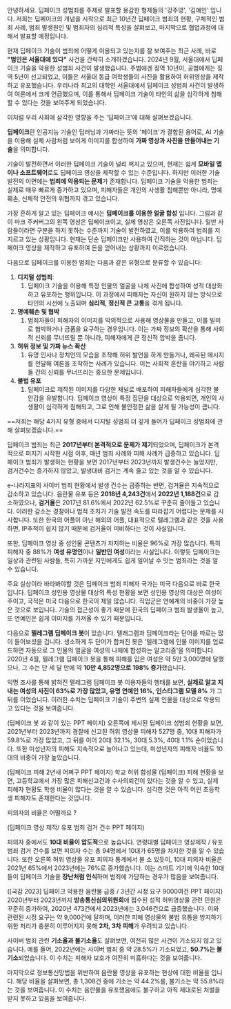 안녕하세요. 딥페이크 성범죄를 주제로 발표할 용감한 형제들의 '강주영', '김예인' 입니다. 
저희는 딥페이크의 개념을 시작으로 최근 10년간 딥페이크 범죄의 현황, 구체적인 범죄 사례, 범죄 발생원인 및 범죄자의 심리적 특성을 살펴보고, 마지막으로 협업과정에 대해서 발표할 예정입니다.

현재 딥페이크 기술이 범죄에 어떻게 이용되고 있는지를 잘 보여주는 최근 사례, 바로 **"범인은 서울대에 있다"** 사건을 간략히 소개하겠습니다.
2024년 9월, 서울대에서 딥페이크 기술을 악용한 성범죄 사건이 발생했습니다. 주범에겐 징역 10년이, 공범에게는 징역 5년이 선고되었고, 이들은 서울대 동급 여학생들의 사진을 활용하여 허위영상을 제작하고 유포했습니다. 우리나라 최고의 대학인 서울대에서 딥페이크 성범죄 사건이 발생하여 여론에서 크게 언급했으며, 이를 통해서 딥페이크 기술이 타인의 삶을 심각하게 침해할 수 있다는 것을 보여주게 되었습니다. 

이처럼 우리 사회에 삼각한 영향을 주는 '딥페이크'에 대해 살펴보겠습니다.

**딥페이크**란 인공지능 기술인 딥러닝과 가짜라는 뜻의 '페이크'가 결합된 용어로, AI 기술을 이용해 실제 사람처럼 보이게 이미지를 합성하여 **가짜 영상과 사진을 만들어내는 기술**을 의미합니다.

기술이 발전하면서 이러한 딥페이크 기술이 널리 퍼지고 있으며, 현재는 쉽게 **모바일 앱이나 소프트웨어**로도 딥페이크 영상을 제작할 수 있는 수준입니다. 하지만 이러한 기술 발전의 이면에는 **범죄에 악용되는 문제**가 존재합니다. 딥페이크 기술을 악용한 범죄는 실제로 매우 빠르게 증가하고 있으며, 피해자들은 개인의 사생활 침해뿐만 아니라, 명예훼손, 신체적 안전의 위협까지 겪고 있습니다.

가장 흔하게 알고 있는 딥페이크 예시는 **딥페이크를 이용한 얼굴 합성** 입니다.
그림과 같이 마크 주커버그의 왼쪽 영상은 딥페이크이고, 실제 영상은 오른쪽 사진입니다. 일반 사람들이라면 구분을 하지 못하는 수준까지 기술이 발전하였고, 이를 악용하여 범죄를 저지르고 있는 상황입니다.
현재는 단순 딥페이크만 사용하여 간직하는 것이 아닙니다.  딥페이크 영상을 제작하고 유포하여 돈을 얻어내는 상황까지 이르렀습니다.

다음으로 딥페이크를 이용한 범죄는 다음과 같은 유형으로 분류할 수 있습니다:
1. **디지털 성범죄**: 
	1. 딥페이크 기술을 이용해 특정 인물의 얼굴을 나체 사진에 합성하여 성적 대상화하고 유포하는 행위입니다. 이 과정에서 피해자는 자신이 원하지 않는 방식으로 타인의 시선에 노출되며 **심리적, 정신적 큰 고통**을 겪게 됩니다.
2. **명예훼손 및 협박**
	1. 범죄자들이 피해자의 이미지를 악의적으로 사용해 영상물을 만들고, 이를 빌미로 협박하거나 금품을 요구하는 경우입니다. 이는 가짜 정보의 확산을 통해 사회적 신뢰를 무너뜨릴 뿐 아니라, 피해자에게 큰 정신적 압박을 줍니다.
3. **허위 정보 및 가짜 뉴스 확산**
	1. 유명 인사나 정치인의 모습을 조작해 허위 발언을 하게 만들거나, 왜곡된 메시지를 전달해 여론을 조작하는 사례가 있습니다. 이는 사회적 혼란을 야기하고 사람들 간의 신뢰를 무너뜨리는 중요한 문제입니다.
4. **불법 유포**
	1. 딥페이크로 제작된 이미지를 다양한 채널로 배포하여 피해자들에게 심각한 불안감을 유발합니다. 딥페이크 영상이 특정 집단을 대상으로 악용되면, 개인의 사생활이 심각하게 침해되고, 그로 인해 불안정한 삶을 살게 될 가능성이 큽니다.


==저희는 해당 4가지 유형 중에서 디지털 성범죄 더 깊게 들어가 딥페이크 성범죄에 관해 살펴보겠습니다.==

딥페이크 범죄는 최근 **2017년부터 본격적으로 문제가 제기**되었으며, 딥페이크가 본격적으로 퍼지기 시작한 시점 이후, 매년 범죄 사례와 피해 사례가 급증하고 있습니다.
딥페이크 범죄가 발생하는 현황을 보면 2017년부터 2023년까지 발생건수는 늘었지만, 검거건수는 증가하지 않았고, 발생대비 검거는 계속 줄고 있는 것을 알 수 있습니다.

e-나라지표의 사이버 범죄 현황에서 발생 건수는 급증하는 반면, 검거율은 지속적으로 감소하고 있습니다. 음란물 유포 등은 **2018년 4,243건**에서 **2022년 1,188건**으로 감소하였으나, **검거율**은 2017년 81.6%에서 2022년 62.5%로 꾸준히 줄어들고 있습니다. 이러한 감소는 경찰이나 법적 조치가 기술 발전 속도를 따라잡기 어렵다는 문제를 시사합니다. 또한 한국의 어플이 아닌 해외의 어플, 대표적으로 텔레그램과 같은 것을 사용하면, IP추적이 쉽지 않기 때문에 검거율이 미비하다는 것이 사실입니다.

또한, 딥페이크 영상 중 성인물 콘텐츠가 차지하는 비율은 96%로 가장 많습니다. 특히 피해자 중 88%가 **여성 유명인**이나 **일반인 여성**이라는 사실입니다. 이렇듯 딥페이크는 일상과 관련된 사람들, 특히 가까운 지인에게도 쉽게 일어날 수 잇는 범죄라는 것을 알 수 있습니다. 

주요 실상이라 바라봐야할 것은 딥페이크 범죄 피해자 국가는 미국 다음으로 바로 한국입니다.
딥페이크 성인용 영상물 대상의 특성 현황을 보면 성인용 영상의 대상은 여성이 주이고, 국적은 미국 다음으로 한국이 제일 많습니다. 직업군은 연예계의 비중이 가장 높은 것으로 보입니다. 기술의 접근성이 좋기 때문에 한국의 딥페이크 범죄 발생율이 높고, 또 연예인은 쉽게 이미지를 가져올 수 있기 때문입니다.

다음으로 **텔레그램 딥페이크 봇**이 있습니다. 텔래그램과 딥페이크라는 단어를 따로는 많이 들어보셨을 겁니다. 생소하게 두 단어가 합쳐진 봇은 '텔레그램에 인물 이미지를 업로드하면 자동으로 그 인물의 얼굴을 여성의 나체에 합성하는 알고리즘'을 의미합니다.
2020년 4월, 텔레그램 딥페이크 봇을 통해 피해를 입은 여성은 약 5만 3,000명에 달했으나, 그 수는 단 세 달 만에 약 **10만 4,852명으로 198% 증가**했습니다.

익명 조사를 통해 밝혀진 텔레그램 딥페이크 봇 이용자들의 행태를 보면, **실제로 알고 지내는 여성의 사진이 63%로 가장 많았고, 유명 연예인 16%**, **인스타그램 모델 8%** 가 그 뒤를 이었습니다. 이러한 수치는 딥페이크 기술이 주변의 실제 인물을 대상으로 악용되고 있다는 것을 보여줍니다.

(딥페이크 봇 과 같이 있는 PPT 페이지)
오른쪽에 제시된 딥페이크 성범죄 현황을 보면, 2021년부터 2023년까지 경찰에 신고된 허위 영상물 피해자 527명 중, 10대 피해자가 59.8%로 가장 많았고, 그 뒤를 이어 20대 32.1%, 30대 5.3%, 40대 1.1% 순이었습니다. 또한 미성년자의 피해도 지속적으로 늘어나고 있는데, 미성년자의 피해자 비율도 10대의 비중이 가장 높았습니다.

(딥페이크 피해 2년새 어쩌구 PPT 페이지)
학교 허위 합성물 (딥페이크) 피해 현황을 보면, 고등학교에서 가장 많은 피해신고건과 수사의뢰건이 있다는 것을 알 수 있고, 실제 피해자 현황도 학생 비율이 많다는 것을 알 수 있습니다. 심각한 것은 아직 어린 초등학생 피해자도 존재한다는 것입니다.

피의자의 비율은 어떨까요 ?

(딥페이크 영상 제작/ 유포 범죄 검거 건수 PPT 페이지)

피의자 중에서도 **10대 비율이 압도적**으로 높습니다. 연령대별 딥페이크 영상제작 / 유포 범죄 검거 건수를 보면 피의자 수는 총 94명에서 10대가 65명을 차지한 것을 알 수 있습니다. 
또한 오른쪽 허위 영상물 유포 피의자 통계에서 불 소 있듯이, 10대 피의자 비율은 2021년 65%에서 2023년에는 76%로 증가했습니다. 이는 스마트 기기에 익숙한 10대들이 딥페이크 기술을 **장난처럼 인식**하며 범죄에 가담하는 경우가 많음을 보여줍니다.

([국감 2023] 딥페이크 악용한 음란물 급증 / 3년간 시정 요구 9000여건 PPT 페이지)
2020년부터 2023년까지 **방송통신심의위원회**에 접수된 성적 허위영상물 관련 민원은 꾸준히 증가하여, 2020년 473건에서 2023년에는 3,046건으로 급증했습니다. 이와 관련된 시정 요구는 약 9,000건에 달하며, 이러한 피해 영상물의 불법 유통을 방지하기 위한 처리가 충분히 이루어지지 못해 **2차, 3차 피해**가 우려되고 있습니다. 

사이버 범죄 관련 **기소율과 불기소율**도 살펴보면, 여전히 많은 사건이 기소되지 않고 있습니다. 예를 들어, 2022년에는 사이버 범죄 중 약 28.5%가 기소되었고, **50.7%는 불기소**되었습니다. 이 수치는 피해자 보호가 여전히 미흡하다는 것을 보여줍니다.

마지막으로 정보통신망법을 위반하여 음란물 영상을 유포하는 현상에 대한 비율을 입니다. 해당 비율을 살펴보면, 총 1,308건 중에 기소는 약 44.2%를, 불기소는 약 55.8%라는 것을 보여줍니다. 이 수치는 음란물을 유포했음에도 불구하고 아직 제대로된 처벌을 받지 못하고 있음을 보여줍니다.